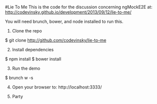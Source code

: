 #Lie To Me
This is the code for the discussion concerning ngMockE2E at: http://codevinsky.github.io/development/2013/09/12/lie-to-me/

You will need brunch, bower, and node installed to run this.

1. Clone the repo
  
  $ git clone http://github.com/codevinsky/lie-to-me

2. Install dependencies  
  
  $ npm install
  $ bower install

3. Run the demo

  $ brunch w -s

4. Open your browser to: http://localhost:3333/

5. Party
